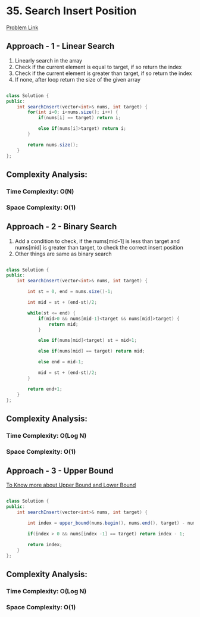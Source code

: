 # 35. Search Insert Position

[Problem Link](https://leetcode.com/problems/search-insert-position/)

## Approach - 1 - Linear Search

1. Linearly search in the array
2. Check if the current element is equal to target, if so return the index
3. Check if the current element is greater than target, if so return the index
4. If none, after loop return the size of the given array

```Java

class Solution {
public:
    int searchInsert(vector<int>& nums, int target) {
        for(int i=0; i<nums.size(); i++) {
            if(nums[i] == target) return i;

            else if(nums[i]>target) return i;
        }

        return nums.size();
    }
};

```

## Complexity Analysis:

### Time Complexity: O(N)

### Space Complexity: O(1)

## Approach - 2 - Binary Search

1. Add a condition to check, if the nums[mid-1] is less than target and nums[mid] is greater than target, to check the correct insert position
2. Other things are same as binary search

```Java

class Solution {
public:
    int searchInsert(vector<int>& nums, int target) {

        int st = 0, end = nums.size()-1;

        int mid = st + (end-st)/2;

        while(st <= end) {
            if(mid>0 && nums[mid-1]<target && nums[mid]>target) {
                return mid;
            }

            else if(nums[mid]<target) st = mid+1;

            else if(nums[mid] == target) return mid;

            else end = mid-1;

            mid = st + (end-st)/2;
        }

        return end+1;
    }
};

```

## Complexity Analysis:

### Time Complexity: O(Log N)

### Space Complexity: O(1)

## Approach - 3 - Upper Bound

[To Know more about Upper Bound and Lower Bound](https://github.com/cnu1328/Strivers/blob/main/Binary%20Search/1_704.%20Binary%20Search.md)

```Java

class Solution {
public:
    int searchInsert(vector<int>& nums, int target) {

        int index = upper_bound(nums.begin(), nums.end(), target) - nums.begin();

        if(index > 0 && nums[index -1] == target) return index - 1;

        return index;
    }
};

```

## Complexity Analysis:

### Time Complexity: O(Log N)

### Space Complexity: O(1)
